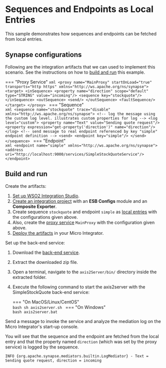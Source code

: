 # Sequences and Endpoints as Local Entries
This sample demonstrates how sequences and endpoints can be fetched from local entries.

## Synapse configurations

Following are the integration artifacts that we can used to implement this scenario. See the instructions on how to [build and run](#build-and-run) this example.

=== "Proxy Service"
    ```xml
    <proxy name="MainProxy" startOnLoad="true" transports="http https" xmlns="http://ws.apache.org/ns/synapse">
        <target>
            <inSequence>
                <property name="direction" scope="default" type="STRING" value="incoming"/>
                <sequence key="stockquote"/>
            </inSequence>
            <outSequence>
                <send/>
            </outSequence>
            <faultSequence/>
        </target>
    </proxy>
    ```
=== "Sequence"    
    ```xml
    <sequence name="stockquote" trace="disable" xmlns="http://ws.apache.org/ns/synapse">
        <!-- log the message using the custom log level. illustrates custom properties for log -->
        <log level="custom">
            <property name="Text" value="Sending quote request"/>
            <property expression="get-property('direction')" name="direction"/>
        </log>
        <!-- send message to real endpoint referenced by key "simple" endpoint definition -->
        <send>
            <endpoint key="simple"/>
        </send>
    </sequence>
    ```
=== "Endpoint"    
    ```xml
    <endpoint name="simple" xmlns="http://ws.apache.org/ns/synapse">
        <address uri="http://localhost:9000/services/SimpleStockQuoteService"/>
    </endpoint>
    ```

## Build and run

Create the artifacts:

1. [Set up WSO2 Integration Studio]({{base_path}}/develop/installing-wso2-integration-studio).
2. [Create an integration project]({{base_path}}/develop/create-integration-project) with an <b>ESB Configs</b> module and an <b>Composite Exporter</b>.
3. Create sequence `stockquote` and endpoint `simple` as [local entries]({{base_path}}/develop/creating-artifacts/registry/creating-local-registry-entries) with the configurations given above.
4. Also, create the [proxy service]({{base_path}}/develop/creating-artifacts/creating-a-proxy-service) `MainProxy` with the configuration given above.
5. [Deploy the artifacts]({{base_path}}/develop/deploy-artifacts) in your Micro Integrator.

Set up the back-end service:

1. Download the [back-end service](https://github.com/wso2-docs/WSO2_EI/blob/master/Back-End-Service/axis2Server.zip).
2. Extract the downloaded zip file.
3. Open a terminal, navigate to the `axis2Server/bin/` directory inside the extracted folder.
4. Execute the following command to start the axis2server with the SimpleStockQuote back-end service:

    === "On MacOS/Linux/CentOS"   
          ```bash
          sh axis2server.sh
          ```
    === "On Windows"              
          ```bash
          axis2server.bat
          ```

Send a message to invoke the service and analyze the mediation log on the Micro Integrator's start-up console.

You will see that the sequence and the endpoint are fetched from the local entry and that the property named `direction` (which was set by the proxy service) is logged by the sequence.

`INFO {org.apache.synapse.mediators.builtin.LogMediator} - Text = Sending quote request, direction = incoming`
